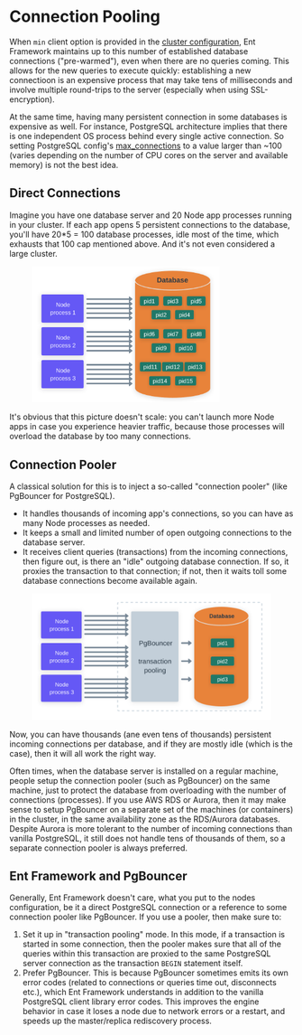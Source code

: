 # Connection Pooling

When `min` client option is provided in the [cluster configuration](../getting-started/connect-to-a-database.md), Ent Framework maintains up to this number of established database connections ("pre-warmed"), even when there are no queries coming. This allows for the new queries to execute quickly: establishing a new connectioon is an expensive process that may take tens of milliseconds and involve multiple round-trips to the server (especially when using SSL-encryption).

At the same time, having many persistent connection in some databases is expensive as well. For instance, PostgreSQL architecture implies that there is one independent OS process behind every single active connection. So setting PostgreSQL config's [max\_connections](https://www.postgresql.org/docs/current/runtime-config-connection.html) to a value larger than \~100 (varies depending on the number of CPU cores on the server and available memory) is not the best idea.

## Direct Connections

Imagine you have one database server and 20 Node app processes running in your cluster. If each app opens 5 persistent connections to the database, you'll have 20\*5 = 100 database processes, idle most of the time, which exhausts that 100 cap mentioned above. And it's not even considered a large cluster.

<figure><img src="../.gitbook/assets/connections-direct.svg" alt="" width="333"><figcaption></figcaption></figure>

It's obvious that this picture doesn't scale: you can't launch more Node apps in case you experience heavier traffic, because those processes will overload the database by too many connections.

## Connection Pooler

A classical solution for this is to inject a so-called "connection pooler" (like PgBouncer for PostgreSQL).

* It handles thousands of incoming app's connections, so you can have as many Node processes as needed.
* It keeps a small and limited number of open outgoing connections to the database server.
* It receives client queries (transactions)  from the incoming connections, then figure out, is there an "idle" outgoing database connection. If so, it proxies the transaction to that connection; if not, then it waits toll some database connections become available again.

<figure><img src="../.gitbook/assets/connections-pgbouncer.svg" alt="" width="477"><figcaption></figcaption></figure>

Now, you can have thousands (ane even tens of thousands) persistent incoming connections per database, and if they are mostly idle (which is the case), then it will all work the right way.

Often times, when the database server is installed on a regular machine, people setup the connection pooler (such as PgBouncer) on the same machine, just to protect the database from overloading with the number of connections (processes). If you use AWS RDS or Aurora, then it may make sense to setup PgBouncer on a separate set of the machines (or containers) in the cluster, in the same availability zone as the RDS/Aurora databases. Despite Aurora is more tolerant to the number of incoming connections than vanilla PostgreSQL, it still does not handle tens of thousands of them, so a separate connection pooler is always preferred.

## Ent Framework and PgBouncer

Generally, Ent Framework doesn't care, what you put to the nodes configuration, be it a direct PostgreSQL connection or a reference to some connection pooler like PgBouncer. If you use a pooler, then make sure to:

1. Set it up in "transaction pooling" mode. In this mode, if a transaction is started in some connection, then the pooler makes sure that all of the queries within this transaction are proxied to the same PostgreSQL server connection as the transaction `BEGIN` statement itself.
2. Prefer PgBouncer. This is because PgBouncer sometimes emits its own error codes (related to connections or queries time out, disconnects etc.), which Ent Framework understands in addition to the vanilla PostgreSQL client library error codes. This improves the engine behavior in case it loses a node due to network errors or a restart, and speeds up the master/replica rediscovery process.

